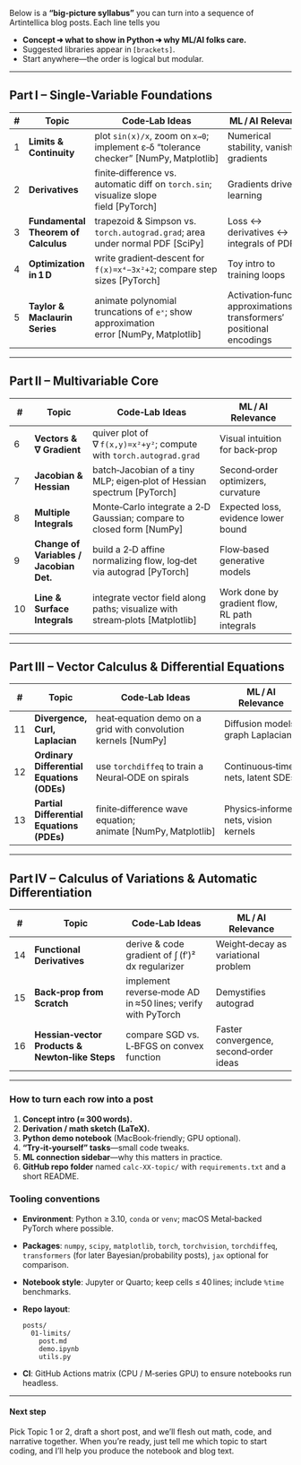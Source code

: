Below is a **“big‑picture syllabus”** you can turn into a sequence of
Artintellica blog posts. Each line tells you

- **Concept ➜ what to show in Python ➜ why ML/AI folks care.**
- Suggested libraries appear in `[brackets]`.
- Start anywhere—the order is logical but modular.

---

## Part I – Single‑Variable Foundations

| #   | Topic                               | Code‑Lab Ideas                                                                         | ML / AI Relevance                                                      |
| --- | ----------------------------------- | -------------------------------------------------------------------------------------- | ---------------------------------------------------------------------- |
| 1   | **Limits & Continuity**             | plot `sin(x)/x`, zoom on `x→0`; implement ε‑δ “tolerance checker” \[NumPy, Matplotlib] | Numerical stability, vanishing gradients                               |
| 2   | **Derivatives**                     | finite‑difference vs. automatic diff on `torch.sin`; visualize slope field \[PyTorch]  | Gradients drive learning                                               |
| 3   | **Fundamental Theorem of Calculus** | trapezoid & Simpson vs. `torch.autograd.grad`; area under normal PDF \[SciPy]          | Loss ↔ derivatives ↔ integrals of PDFs                               |
| 4   | **Optimization in 1 D**             | write gradient‑descent for `f(x)=x⁴−3x²+2`; compare step sizes \[PyTorch]              | Toy intro to training loops                                            |
| 5   | **Taylor & Maclaurin Series**       | animate polynomial truncations of `eˣ`; show approximation error \[NumPy, Matplotlib]  | Activation‑function approximations, transformers′ positional encodings |

---

## Part II – Multivariable Core

| #   | Topic                                   | Code‑Lab Ideas                                                                | ML / AI Relevance                             |
| --- | --------------------------------------- | ----------------------------------------------------------------------------- | --------------------------------------------- |
| 6   | **Vectors & ∇ Gradient**                | quiver plot of ∇ `f(x,y)=x²+y²`; compute with `torch.autograd.grad`           | Visual intuition for back‑prop                |
| 7   | **Jacobian & Hessian**                  | batch‑Jacobian of a tiny MLP; eigen‑plot of Hessian spectrum \[PyTorch]       | Second‑order optimizers, curvature            |
| 8   | **Multiple Integrals**                  | Monte‑Carlo integrate a 2‑D Gaussian; compare to closed form \[NumPy]         | Expected loss, evidence lower bound           |
| 9   | **Change of Variables / Jacobian Det.** | build a 2‑D affine normalizing flow, log‑det via autograd \[PyTorch]          | Flow‑based generative models                  |
| 10  | **Line & Surface Integrals**            | integrate vector field along paths; visualize with stream‑plots \[Matplotlib] | Work done by gradient flow, RL path integrals |

---

## Part III – Vector Calculus & Differential Equations

| #   | Topic                                      | Code‑Lab Ideas                                                 | ML / AI Relevance                     |
| --- | ------------------------------------------ | -------------------------------------------------------------- | ------------------------------------- |
| 11  | **Divergence, Curl, Laplacian**            | heat‑equation demo on a grid with convolution kernels \[NumPy] | Diffusion models, graph Laplacians    |
| 12  | **Ordinary Differential Equations (ODEs)** | use `torchdiffeq` to train a Neural‑ODE on spirals             | Continuous‑time nets, latent SDEs     |
| 13  | **Partial Differential Equations (PDEs)**  | finite‑difference wave equation; animate \[NumPy, Matplotlib]  | Physics‑informed nets, vision kernels |

---

## Part IV – Calculus of Variations & Automatic Differentiation

| #   | Topic                                           | Code‑Lab Ideas                                              | ML / AI Relevance                      |
| --- | ----------------------------------------------- | ----------------------------------------------------------- | -------------------------------------- |
| 14  | **Functional Derivatives**                      | derive & code gradient of ∫ (f′)² dx regularizer            | Weight‑decay as variational problem    |
| 15  | **Back‑prop from Scratch**                      | implement reverse‑mode AD in ≈50 lines; verify with PyTorch | Demystifies autograd                   |
| 16  | **Hessian‑vector Products & Newton‑like Steps** | compare SGD vs. L‑BFGS on convex function                   | Faster convergence, second‑order ideas |

---

### How to turn each row into a post

1. **Concept intro (≈ 300 words).**
2. **Derivation / math sketch (LaTeX).**
3. **Python demo notebook** (MacBook‑friendly; GPU optional).
4. **“Try‑it‑yourself” tasks**—small code tweaks.
5. **ML connection sidebar**—why this matters in practice.
6. **GitHub repo folder** named `calc-XX-topic/` with `requirements.txt` and a
   short README.

### Tooling conventions

- **Environment**: Python ≥ 3.10, `conda` or `venv`; macOS Metal‐backed PyTorch
  where possible.
- **Packages**: `numpy`, `scipy`, `matplotlib`, `torch`, `torchvision`,
  `torchdiffeq`, `transformers` (for later Bayesian/probability posts), `jax`
  optional for comparison.
- **Notebook style**: Jupyter or Quarto; keep cells ≤ 40 lines; include `%time`
  benchmarks.
- **Repo layout**:

  ```
  posts/
    01-limits/
      post.md
      demo.ipynb
      utils.py
  ```

- **CI**: GitHub Actions matrix (CPU / M‑series GPU) to ensure notebooks run
  headless.

---

#### Next step

Pick Topic 1 or 2, draft a short post, and we’ll flesh out math, code, and
narrative together. When you’re ready, just tell me which topic to start coding,
and I’ll help you produce the notebook and blog text.
